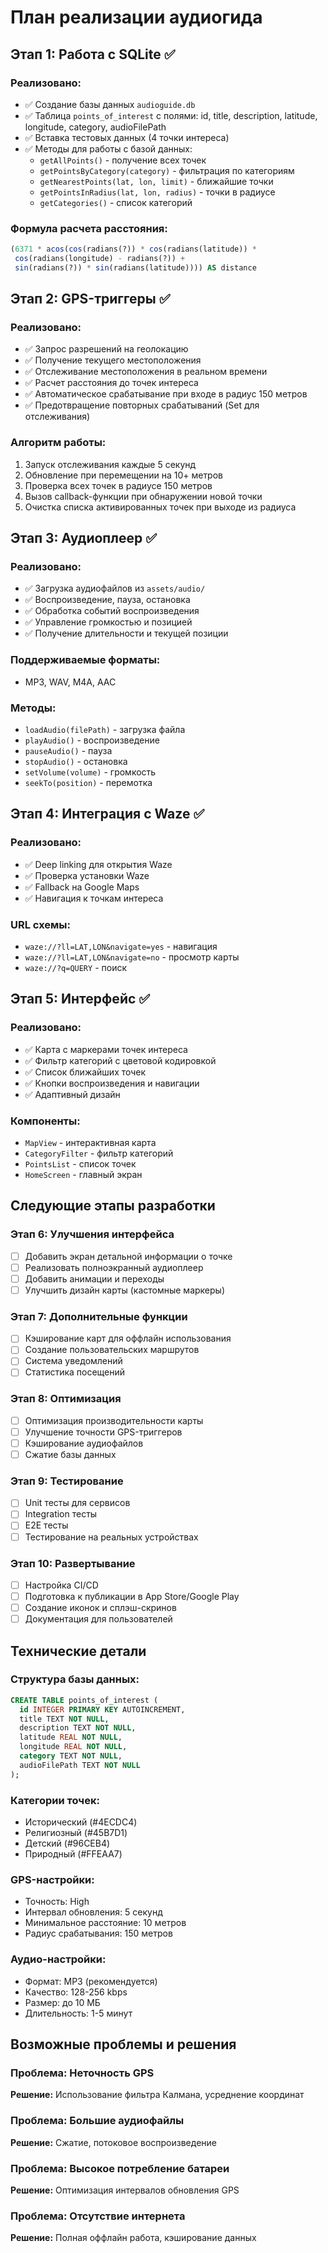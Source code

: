 # План реализации аудиогида

## Этап 1: Работа с SQLite ✅

### Реализовано:
- ✅ Создание базы данных `audioguide.db`
- ✅ Таблица `points_of_interest` с полями: id, title, description, latitude, longitude, category, audioFilePath
- ✅ Вставка тестовых данных (4 точки интереса)
- ✅ Методы для работы с базой данных:
  - `getAllPoints()` - получение всех точек
  - `getPointsByCategory(category)` - фильтрация по категориям
  - `getNearestPoints(lat, lon, limit)` - ближайшие точки
  - `getPointsInRadius(lat, lon, radius)` - точки в радиусе
  - `getCategories()` - список категорий

### Формула расчета расстояния:
```sql
(6371 * acos(cos(radians(?)) * cos(radians(latitude)) * 
 cos(radians(longitude) - radians(?)) + 
 sin(radians(?)) * sin(radians(latitude)))) AS distance
```

## Этап 2: GPS-триггеры ✅

### Реализовано:
- ✅ Запрос разрешений на геолокацию
- ✅ Получение текущего местоположения
- ✅ Отслеживание местоположения в реальном времени
- ✅ Расчет расстояния до точек интереса
- ✅ Автоматическое срабатывание при входе в радиус 150 метров
- ✅ Предотвращение повторных срабатываний (Set для отслеживания)

### Алгоритм работы:
1. Запуск отслеживания каждые 5 секунд
2. Обновление при перемещении на 10+ метров
3. Проверка всех точек в радиусе 150 метров
4. Вызов callback-функции при обнаружении новой точки
5. Очистка списка активированных точек при выходе из радиуса

## Этап 3: Аудиоплеер ✅

### Реализовано:
- ✅ Загрузка аудиофайлов из `assets/audio/`
- ✅ Воспроизведение, пауза, остановка
- ✅ Обработка событий воспроизведения
- ✅ Управление громкостью и позицией
- ✅ Получение длительности и текущей позиции

### Поддерживаемые форматы:
- MP3, WAV, M4A, AAC

### Методы:
- `loadAudio(filePath)` - загрузка файла
- `playAudio()` - воспроизведение
- `pauseAudio()` - пауза
- `stopAudio()` - остановка
- `setVolume(volume)` - громкость
- `seekTo(position)` - перемотка

## Этап 4: Интеграция с Waze ✅

### Реализовано:
- ✅ Deep linking для открытия Waze
- ✅ Проверка установки Waze
- ✅ Fallback на Google Maps
- ✅ Навигация к точкам интереса

### URL схемы:
- `waze://?ll=LAT,LON&navigate=yes` - навигация
- `waze://?ll=LAT,LON&navigate=no` - просмотр карты
- `waze://?q=QUERY` - поиск

## Этап 5: Интерфейс ✅

### Реализовано:
- ✅ Карта с маркерами точек интереса
- ✅ Фильтр категорий с цветовой кодировкой
- ✅ Список ближайших точек
- ✅ Кнопки воспроизведения и навигации
- ✅ Адаптивный дизайн

### Компоненты:
- `MapView` - интерактивная карта
- `CategoryFilter` - фильтр категорий
- `PointsList` - список точек
- `HomeScreen` - главный экран

## Следующие этапы разработки

### Этап 6: Улучшения интерфейса
- [ ] Добавить экран детальной информации о точке
- [ ] Реализовать полноэкранный аудиоплеер
- [ ] Добавить анимации и переходы
- [ ] Улучшить дизайн карты (кастомные маркеры)

### Этап 7: Дополнительные функции
- [ ] Кэширование карт для оффлайн использования
- [ ] Создание пользовательских маршрутов
- [ ] Система уведомлений
- [ ] Статистика посещений

### Этап 8: Оптимизация
- [ ] Оптимизация производительности карты
- [ ] Улучшение точности GPS-триггеров
- [ ] Кэширование аудиофайлов
- [ ] Сжатие базы данных

### Этап 9: Тестирование
- [ ] Unit тесты для сервисов
- [ ] Integration тесты
- [ ] E2E тесты
- [ ] Тестирование на реальных устройствах

### Этап 10: Развертывание
- [ ] Настройка CI/CD
- [ ] Подготовка к публикации в App Store/Google Play
- [ ] Создание иконок и сплэш-скринов
- [ ] Документация для пользователей

## Технические детали

### Структура базы данных:
```sql
CREATE TABLE points_of_interest (
  id INTEGER PRIMARY KEY AUTOINCREMENT,
  title TEXT NOT NULL,
  description TEXT NOT NULL,
  latitude REAL NOT NULL,
  longitude REAL NOT NULL,
  category TEXT NOT NULL,
  audioFilePath TEXT NOT NULL
);
```

### Категории точек:
- Исторический (#4ECDC4)
- Религиозный (#45B7D1)
- Детский (#96CEB4)
- Природный (#FFEAA7)

### GPS-настройки:
- Точность: High
- Интервал обновления: 5 секунд
- Минимальное расстояние: 10 метров
- Радиус срабатывания: 150 метров

### Аудио-настройки:
- Формат: MP3 (рекомендуется)
- Качество: 128-256 kbps
- Размер: до 10 МБ
- Длительность: 1-5 минут

## Возможные проблемы и решения

### Проблема: Неточность GPS
**Решение:** Использование фильтра Калмана, усреднение координат

### Проблема: Большие аудиофайлы
**Решение:** Сжатие, потоковое воспроизведение

### Проблема: Высокое потребление батареи
**Решение:** Оптимизация интервалов обновления GPS

### Проблема: Отсутствие интернета
**Решение:** Полная оффлайн работа, кэширование данных 